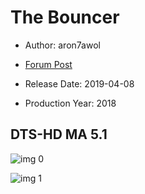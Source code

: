 # The Bouncer

* Author: aron7awol

* [Forum Post](https://www.avsforum.com/threads/bass-eq-for-filtered-movies.2995212/post-57943818)

* Release Date: 2019-04-08
* Production Year: 2018

## DTS-HD MA 5.1

![img 0](https://i.imgur.com/YqD0WZh.jpg)

![img 1](https://i.imgur.com/QzwpXTI.jpg)

